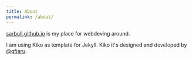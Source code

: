 ```yaml
---
title: About
permalink: /about/
---
```


<p class="lead"><a href="http://sarbull.github.io">sarbull.github.io</a> is my place for webdeving around.</p>

I am using Kiko as template for Jekyll. Kiko it's designed and developed by [@gfjaru](https://twitter.com/gfjaru).
